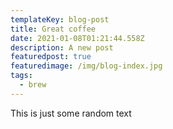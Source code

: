 ```yaml
---
templateKey: blog-post
title: Great coffee
date: 2021-01-08T01:21:44.558Z
description: A new post
featuredpost: true
featuredimage: /img/blog-index.jpg
tags:
  - brew
---
```

This is just some random text